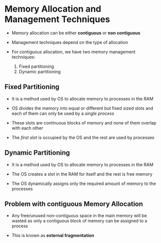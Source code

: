 # Memory Allocation and Management Techniques

- Memory allocation can be either **contiguous** or **non contiguous**

- Management techniques depend on the type of allocation

- For contiguous allocation, we have two memory management techniques:
    1. Fixed partitioning
    2. Dynamic partitioning

## Fixed Partitioning

- It is a method used by OS to allocate memory to processes in the RAM

- OS divides the memory into equal or different but fixed sized slots and each
of them can only be used by a *single process*

- These slots are continuous blocks of memory and none of them overlap with each
other

- The *first slot* is occupied by the OS and the rest are used by processes

## Dynamic Partitioning

- It is a method used by OS to allocate memory to processes in the RAM

- The OS creates a slot in the RAM for itself and the rest is free memory

- The OS dynamically assigns only the required amount of memory to the processes

## Problem with contiguous Memory Allocation

- Any free/unused non-contiguous space in the main memory will be wasted as only
a contiguous block of memory can be assigned to a process

- This is known as **external fragmentation**
